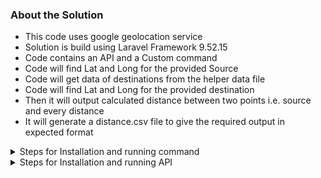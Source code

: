 
### About the Solution
- This code uses google geolocation service
- Solution is build using Laravel Framework 9.52.15
- Code contains an API and a Custom command 
- Code will find Lat and Long for the provided Source 
- Code will get data  of destinations from the helper data file
- Code will find Lat and Long for the provided destination
- Then it will output calculated distance  between two points i.e. source and every distance
- It will generate a distance.csv file to give the required output in expected format

<details>

<summary> Steps for Installation and running command </summary>

### Git clone
```git clone https://github.com/sinhakgaurav/eastern_distance_command.git
```
### install dependency
```composer install
```

### command to run
```
php .\artisan calculate:distances {source} 
example:
php .\artisan calculate:distances  "Adchieve HQ - Sint Janssingel 92, 5211 DA 's-Hertogenbosch, The Netherlands"
```
### storage for the CSV created
CSV created will be located as /storage/distance.csv
</details>


<details>

<summary>Steps for Installation and running API</summary>

### Git clone
```git clone https://github.com/sinhakgaurav/eastern_distance_command.git
```
### install dependency
composer install


### command to run
```php .\artisan serve {source} 
```
### Run the API
- Data to use (RAW data)
```
{
    "source": "Adchieve HQ - Sint Janssingel 92, 5211 DA 's-Hertogenbosch, The Netherlands",
    "destinations": [
        "Eastern Enterprise B.V. - Deldenerstraat 70, 7551AH Hengelo, The Netherlands",
        "Eastern Enterprise - 46/1 Office no 1 Ground Floor , Dada House , Inside dada silk mills compound, Udhana Main Rd,near Chhaydo Hospital, Surat, 394210, India",
        "Adchieve Rotterdam - Weena 505, 3013 AL Rotterdam, The Netherlands",
        "Sherlock Holmes - 221B Baker St., London, United Kingdom",
        "The White House - 1600 Pennsylvania Avenue, Washington, D.C., USA",
        "The Empire State Building - 350 Fifth Avenue, New York City, NY 10118",
        "The Pope - Saint Martha House, 00120 Citta del Vaticano, Vatican City",
        "Neverland - 5225 Figueroa Mountain Road, Los Olivos, Calif. 93441, USA"
    ]
}
```
- POST to below URL with the data using Postman or any other tool
```http://127.0.0.1:8000/api/calculate-distances``` 
### storage for the CSV created
CSV created will be located as /storage/distance.csv
</details>